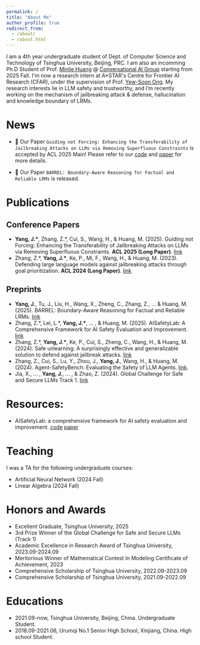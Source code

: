 ```yaml
---
permalink: /
title: "About Me"
author_profile: true
redirect_from: 
  - /about/
  - /about.html
---
```



I am a 4th year undergraduate student of Dept. of Computer Science and Technology of Tsinghua University, Beijing, PRC. I am also an incomming Ph.D Student of Prof. [Minlie Huang](https://coai.cs.tsinghua.edu.cn/hml) @ [Conversational AI Group](https://coai.cs.tsinghua.edu.cn/) starting from 2025 Fall. I'm now a research intern at A*STAR's Centre for Frontier AI Research (CFAR), under the supervision of Prof. [Yew-Soon Ong](https://scholar.google.com/citations?user=h9oWOsEAAAAJ&hl=en). My research interests lie in LLM safety and trustworthy, and I’m recently working on the mechanism of jailbreaking attack & defense, hallucination and knowledge boundary of LRMs.

News
======

- 🎉 Our Paper `Guiding not Forcing: Enhancing the Transferability of Jailbreaking Attacks on LLMs via Removing Superfluous Constraints` is accepted by ACL 2025 Main! Please refer to our [code](https://github.com/thu-coai/TransferAttack) and [paper](https://arxiv.org/abs/2503.01865) for more details.

- 🎉 Our Paper `BARREL: Boundary-Aware Reasoning for Factual and Reliable LRMs` is released.

Publications
======

Conference Papers
------
- **Yang, J.\***, Zhang, Z.\*, Cui, S., Wang, H., & Huang, M. (2025). Guiding not Forcing: Enhancing the Transferability of Jailbreaking Attacks on LLMs via Removing Superfluous Constraints. **ACL 2025 (Long Paper)**. [link](https://arxiv.org/abs/2503.01865)
- Zhang, Z.\*, **Yang, J.\***, Ke, P., Mi, F., Wang, H., & Huang, M. (2023). Defending large language models against jailbreaking attacks through goal prioritization. **ACL 2024 (Long Paper)**. [link](https://arxiv.org/abs/2311.09096)

Preprints
------
- **Yang, J.**, Tu, J., Liu, H., Wang, X., Zheng, C., Zhang, Z., ... & Huang, M. (2025). BARREL: Boundary-Aware Reasoning for Factual and Reliable LRMs. [link](https://arxiv.org/abs/2505.13529)
- Zhang, Z.\*, Lei, L.\*, **Yang, J.\***, ... , & Huang, M. (2025). AISafetyLab: A Comprehensive Framework for AI Safety Evaluation and Improvement. [link](https://arxiv.org/abs/2502.16776)
- Zhang, Z.\*, **Yang, J.\***, Ke, P., Cui, S., Zheng, C., Wang, H., & Huang, M. (2024). Safe unlearning: A surprisingly effective and generalizable solution to defend against jailbreak attacks. [link](https://arxiv.org/abs/2407.02855)
- Zhang, Z., Cui, S., Lu, Y., Zhou, J., **Yang, J**., Wang, H., & Huang, M. (2024). Agent-SafetyBench: Evaluating the Safety of LLM Agents. [link](https://arxiv.org/abs/2412.14470).
- Jia, X., ... , **Yang, J.**, ... , & Zhao, Z. (2024). Global Challenge for Safe and Secure LLMs Track 1. [link](https://arxiv.org/pdf/2411.14502)

Resources:
======
- AISafetyLab: a comprehensive framework for AI safety evaluation and improvement. [code](https://github.com/thu-coai/AISafetyLab) [paper](https://arxiv.org/abs/2502.16776)

Teaching
======
I was a TA for the following undergraduate courses:
- Artificial Neural Network (2024 Fall)
- Linear Algebra (2024 Fall)

Honors and Awards
======
- Excellent Graduate, Tsinghua University, 2025
- 3rd Prize Winner of the Global Challenge for Safe and Secure LLMs (Track 1)
- Academic Excellence in Research Award of Tsinghua University, 2023.09-2024.09
- Meritorious Winner of Mathematical Contest In Modeling Certificate of Achievement, 2023
- Comprehensive Scholarship of Tsinghua University, 2022.09-2023.09
- Comprehensive Scholarship of Tsinghua University, 2021.09-2022.09

Educations
======
- 2021.09-now, Tsinghua University, Beijing, China. Undergraduate Student.
- 2018.09-2021.06, Urumqi No.1 Senior High School, Xinjiang, China. High school Student.

